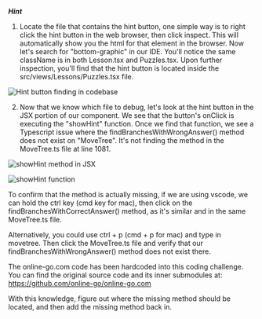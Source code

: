 ***Hint***

1. Locate the file that contains the hint button, one simple way is to right click the hint button in the web browser, then click inspect.  This will automatically show you the html for that element in the browser. Now let's search for "bottom-graphic" in our IDE.  You'll notice the same className is in both Lesson.tsx and Puzzles.tsx.  Upon further inspection, you'll find that the hint button is located inside the src/views/Lessons/Puzzles.tsx file.  

![Hint button finding in codebase](https://res.cloudinary.com/dxq77puhi/image/upload/v1748893572/Hint_button_annotation_finding_it_in_the_codebase_5_31_2025_m0ho5g.png)

2. Now that we know which file to debug, let's look at the hint button in the JSX portion of our component. We see that the button's onClick is executing the "showHint" function. Once we find that function, we see a Typescript issue where the findBranchesWithWrongAnswer() method does not exist on "MoveTree".  It's not finding the method in the MoveTree.ts file at line 1081.  

![showHint method in JSX](https://res.cloudinary.com/dxq77puhi/image/upload/v1748894255/Codesandbox_showHint_1_6_2_2025_vil7yo.png)

![showHint function](https://res.cloudinary.com/dxq77puhi/image/upload/v1748894576/showHint_function_submodule_missing_method_6_2_2025_vfatsu.png)

To confirm that the method is actually missing, if we are using vscode, we can hold the ctrl key (cmd key for mac), then click on the findBranchesWithCorrectAnswer() method, as it's similar and in the same MoveTree.ts file.  

Alternatively, you could use ctrl + p (cmd + p for mac) and type in movetree.  Then click the MoveTree.ts file and verify that our findBranchesWithWrongAnswer() method does not exist there.

The online-go.com code has been hardcoded into this coding challenge. You can find the original source code and its inner submodules at: https://github.com/online-go/online-go.com

With this knowledge, figure out where the missing method should be located, and then add the missing method back in.